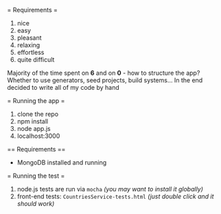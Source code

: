 
= Requirements =
1. nice
2. easy
3. pleasant
4. relaxing
5. effortless
6. quite difficult

Majority of the time spent on **6** and on **0** - how to structure the app? Whether to use generators, seed projects, build systems... In the end decided to write all of my code by hand

= Running the app =

1. clone the repo
2. npm install
3. node app.js
4. localhost:3000

== Requirements ==

* MongoDB installed and running

= Running the test =

1. node.js tests are run via ```mocha``` *(you may want to install it globally)*
2. front-end tests: ```CountriesService-tests.html``` *(just double click and it should work)*